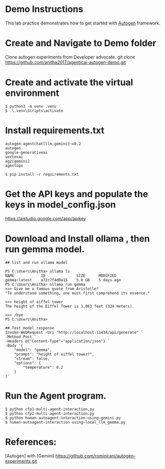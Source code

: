 # Demo Instructions
This lab practice demonstrates how to get started with [Autogen](https://github.com/microsoft/autogen) framework. 

# Create and Navigate to Demo folder
Clone autogen experiments from Developer advocate.
	git clone https://github.com/anitha2017/agenticai-autogen-demo.git

# Create and activate the virtual environment
	$ python3 -m venv .venv
	$ .\.venv\Scripts\activate

# Install requirements.txt
	autogen-agentchat[llm,gemini]~=0.2
	autogen
	google-generativeai 
	vertexai
	ag2[gemini]
	agentops

	$ pip install -r requirements.txt
	
# Get the API keys and populate the keys in model_config.json
https://aistudio.google.com/app/apikey

# Download and Install ollama , then run gemma model.

	## list and run ollama model
	
	PS C:\Users\Anitha> ollama ls
	NAME            ID              SIZE      MODIFIED
	gemma:latest    a72c7f4d0a15    5.0 GB    5 days ago
	PS C:\Users\Anitha> ollama run gemma
	>>> Give me a famous quote from Aristotle?
	"To understand something, one must first comprehend its essence."

	>>> height of eiffel tower
	The height of the Eiffel Tower is 1,063 feet (324 meters).

	>>> /bye
	PS C:\Users\Anitha>

	## Test model response
	Invoke-WebRequest -Uri "http://localhost:11434/api/generate" `
    -Method Post `
    -Headers @{"Content-Type"="application/json"} `
    -Body '{
        "model": "gemma",
        "prompt": "height of eiffel tower?",
        "stream": false,
        "options": {
            "temperature": 0.2
        }
    }'
	
# Run the Agent program.
	
	$ python cfp1-multi-agent-interaction.py
	$ python cfp2-multi-agent-interaction.py
	$ python human-autoagent-interaction-using-gemini.py
	$ human-autoagent-interaction-using-local_llm_gemma.py

# References:

[Autogen] with [Gemini] 
https://github.com/rominirani/autogen-experiments.git